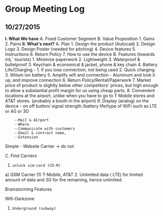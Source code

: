 # Group Meeting Log

<h2>10/27/2015</h2>
	<b>I. What We have</b>
	       A.    Fixed Customer Segment
	       B.    Value Proposition
		     1.     Gains
		     2.     Pains
 	<b>II. What's next?</b>
		A.    Plan
		     1.     Design the product (Autocad)
		     2.     Design Logo
		     3.     Design Poster (needed for pitching)
		     4.     Device features
		     5.     Instructions
		     6.     Return Policy
		     7.     How to use the device
		B.    Features (towards int¡¯ tourists)
		     1.    Minimize paperwork 
		     2. Lightweight 
		     3. Waterproof & bulletproof 
		     3. Keychain & economical & jacket, phone & key chain 
		     4. Battery Life/Charging - 
		          1. if you lose connection, not being used 
		          2. Quick charging 3. lithium ion battery 
		     5. Amplify wifi and connection - Aluminum and look it up, and improve connection 
		     6.    Return Policy/Rental/Paperwork
		     7. Market price of product is slightly below other competitors' prices, but 
		     high enough to allow a substantial profit margin for us using cheap parts. 
		     8. Convenient locations at the airport, unlike when you have to go to T Mobile 
		     stores and AT&T stores. (probably a booth in the airport) 
		     9. Display (analog) on the device - on off button/ signal strength
		     /battery life/type of WiFi such as LTE or 4G or 3G 
		    
		--Mail & AIrport
		--Where 
		--Communicate with customers 
		--Email & contract name, 
		--Extension 

Simple - Website 
Carrier → do not 
 
C.    Find Carriers
1.     unlock sim-card (CD-M)
a)    GSM Carrier
(1)  T-Mobile, AT&T
2.     Unlimited data ( LTE) for limited amount of data and 3G for the remaining, hence unlimited.
 
Brainstorming
Features
 
Wifi-Darkzone
1.     Underground (subway)

